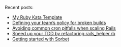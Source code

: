 Recent posts:

<!--START_SECTION:feed-->
* [My Ruby Kata Template](http:&#x2F;&#x2F;www.andywaite.com&#x2F;2022&#x2F;04&#x2F;09&#x2F;ruby-kata-template.html)
* [Defining your team’s policy for broken builds](http:&#x2F;&#x2F;www.andywaite.com&#x2F;2020&#x2F;03&#x2F;16&#x2F;define-your-teams-broken-build-policy.html)
* [Avoiding common cron pitfalls when scaling Rails](http:&#x2F;&#x2F;www.andywaite.com&#x2F;2020&#x2F;03&#x2F;15&#x2F;cron-scaling-rails.html)
* [Speed up your TDD by refactoring rails_helper.rb](http:&#x2F;&#x2F;www.andywaite.com&#x2F;2020&#x2F;03&#x2F;14&#x2F;tdd-rails-helper.html)
* [Getting started with Sorbet](http:&#x2F;&#x2F;www.andywaite.com&#x2F;2019&#x2F;10&#x2F;02&#x2F;getting-started-with-sorbet.html)
<!--END_SECTION:feed-->
